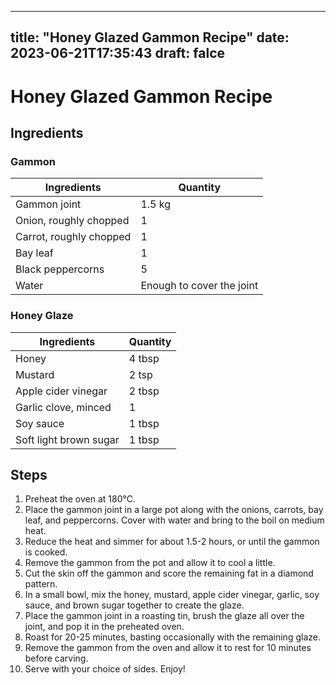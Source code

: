 
---
title: "Honey Glazed Gammon Recipe"
date: 2023-06-21T17:35:43
draft: falce
---

# Honey Glazed Gammon Recipe

## Ingredients

### Gammon
| Ingredients | Quantity |
| ----------- | -------- |
| Gammon joint | 1.5 kg |
| Onion, roughly chopped | 1 |
| Carrot, roughly chopped | 1 |
| Bay leaf | 1 |
| Black peppercorns | 5 |
| Water | Enough to cover the joint |

### Honey Glaze
| Ingredients | Quantity |
| ----------- | -------- |
| Honey | 4 tbsp |
| Mustard | 2 tsp |
| Apple cider vinegar | 2 tbsp |
| Garlic clove, minced | 1 |
| Soy sauce | 1 tbsp |
| Soft light brown sugar | 1 tbsp |

## Steps

1. Preheat the oven at 180°C.
2. Place the gammon joint in a large pot along with the onions, carrots, bay leaf, and peppercorns. Cover with water and bring to the boil on medium heat.
3. Reduce the heat and simmer for about 1.5-2 hours, or until the gammon is cooked.
4. Remove the gammon from the pot and allow it to cool a little.
5. Cut the skin off the gammon and score the remaining fat in a diamond pattern.
6. In a small bowl, mix the honey, mustard, apple cider vinegar, garlic, soy sauce, and brown sugar together to create the glaze.
7. Place the gammon joint in a roasting tin, brush the glaze all over the joint, and pop it in the preheated oven.
8. Roast for 20-25 minutes, basting occasionally with the remaining glaze.
9. Remove the gammon from the oven and allow it to rest for 10 minutes before carving.
10. Serve with your choice of sides. Enjoy!
